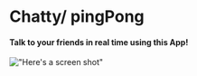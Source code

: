 # Chatty/ pingPong


#### Talk to your friends in real time using this App!
!["Here's a screen shot"](https://github.com/Abhi1189/react-simple-boilerplate/tree/master/build/pingPong.jpg)
